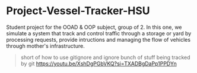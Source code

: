 # Project-Vessel-Tracker-HSU
Student project for the OOAD & OOP subject, group of 2.
In this one, we simulate a system that track and control traffic through a storage or yard by processing requests, provide intructions and managing the flow of vehicles through mother's infrastructure.



> short of how to use gitignore and ignore bunch of stuff being tracked by git
https://youtu.be/XshDgPGbVKQ?si=TXADBgDaPp1PPDYn